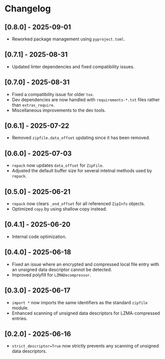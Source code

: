 # Changelog

## [0.8.0] - 2025-09-01
* Reworked package management using `pyproject.toml`.

## [0.7.1] - 2025-08-31
* Updated linter dependencies and fixed compatibility issues.

## [0.7.0] - 2025-08-31
* Fixed a compatibility issue for older `tox`.
* Dev dependencies are now handled with `requirements-*.txt` files rather than `extras_require`.
* Miscellaneous improvements to the dev tools.

## [0.6.1] - 2025-07-22
* Removed `zipfile.data_offset` updating since it has been removed.

## [0.6.0] - 2025-07-03
* `repack` now updates `data_offset` for `ZipFile`.
* Adjusted the default buffer size for several intetnal methods used by `repack`.

## [0.5.0] - 2025-06-21
* `repack` now clears `_end_offset` for all referenced `ZipInfo` objects.
* Optimized `copy` by using shallow copy instead.

## [0.4.1] - 2025-06-20
* Internal code optimization.

## [0.4.0] - 2025-06-18
* Fixed an issue where an encrypted and compressed local file entry with an unsigned data descriptor cannot be detected.
* Improved polyfill for `LZMADecompressor`.

## [0.3.0] - 2025-06-17
* `import *` now imports the same identifiers as the standard `zipfile` module.
* Enhanced scanning of unsigned data descriptors for LZMA-compressed entries.

## [0.2.0] - 2025-06-16
* `strict_descriptor=True` now strictly prevents any scanning of unsigned data descriptors.
